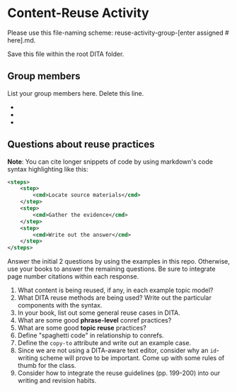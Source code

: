 # Content-Reuse Activity

Please use this file-naming scheme: reuse-activity-group-[enter assigned # here].md. 

Save this file within the root DITA folder.

## Group members

List your group members here. Delete this line.

- 
- 
- 

## Questions about reuse practices

**Note**: You can cite longer snippets of code by using markdown's code syntax highlighting like this:

```xml
<steps>
	<step>
		<cmd>Locate source materials</cmd>
	</step>
	<step>
		<cmd>Gather the evidence</cmd>
	</step>
	<step>
		<cmd>Write out the answer</cmd>
	</step>
</steps>
```

Answer the initial 2 questions by using the examples in this repo. Otherwise, use your books to answer the remaining questions. Be sure to integrate page number citations within each response.

1. What content is being reused, if any, in each example topic model?
2. What DITA reuse methods are being used? Write out the particular components with the syntax.
3. In your book, list out some general reuse cases in DITA.
4. What are some good **phrase-level** conref practices?
5. What are some good **topic reuse** practices?
6. Define "spaghetti code" in relationship to conrefs.
7. Define the <code>copy-to</code> attribute and write out an example case.
8. Since we are not using a DITA-aware text editor, consider why an <code>id</code>-writing scheme will prove to be important. Come up with some rules of thumb for the class.
9. Consider how to integrate the reuse guidelines (pp. 199-200) into our writing and revision habits.
